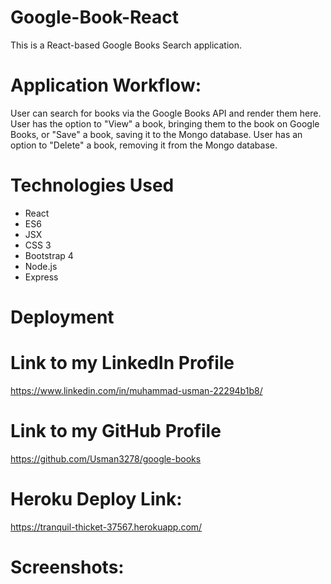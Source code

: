 # Google-Book-React

This is a React-based Google Books Search application.

# Application Workflow:

User can search for books via the Google Books API and render them here.
User has the option to "View" a book, bringing them to the book on Google Books, or "Save" a book, saving it to the Mongo database.
User has an option to "Delete" a book, removing it from the Mongo database.

# Technologies Used

* React
* ES6
* JSX
* CSS 3
* Bootstrap 4
* Node.js
* Express

# Deployment

# Link to my LinkedIn Profile
https://www.linkedin.com/in/muhammad-usman-22294b1b8/

# Link to my GitHub Profile
https://github.com/Usman3278/google-books

# Heroku Deploy Link: 
https://tranquil-thicket-37567.herokuapp.com/

# Screenshots:

